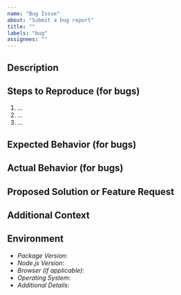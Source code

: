 ```yaml
---
name: "Bug Issue"
about: "Submit a bug report"
title: ""
labels: "bug"
assignees: ""
---
```


## Description

<!--
Please provide a clear and concise description of the issue or feature request.
For a bug report, describe the bug. For a feature, describe the enhancement you would like to see.
-->

## Steps to Reproduce (for bugs)

<!--
1. Outline the exact steps to reproduce the problem.
2. Detail any environment or configuration changes that might be relevant.
3. Include any code snippets or console logs, if helpful.
-->

1. ...
2. ...
3. ...

## Expected Behavior (for bugs)

<!--
What should have happened?
-->

## Actual Behavior (for bugs)

<!--
What actually happened instead?
-->

## Proposed Solution or Feature Request

<!--
If you are requesting a feature or have a suggested fix/solution for the bug, please provide details here.
-->

## Additional Context

<!--
Add any other context, screenshots, videos, or additional information that may be helpful.
-->

## Environment

- *Package Version*:
- *Node.js Version*:
- *Browser (if applicable)*:
- *Operating System*:
- *Additional Details*: